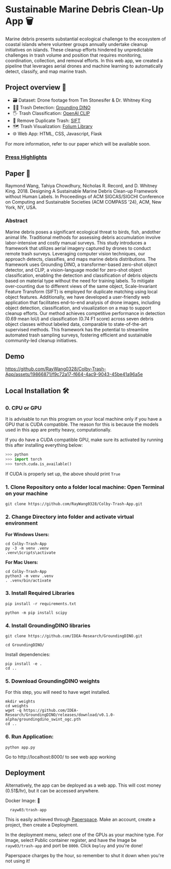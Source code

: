 
# Sustainable Marine Debris Clean-Up App 🗑️ 

Marine debris presents substantial ecological challenge to the ecosystem of coastal islands where volunteer groups annually undertake cleanup initiatives on islands. These cleanup efforts hindered by unpredictable challenges in trash volume and position that requires monitoring,
coordination, collection, and removal efforts. In this web app, we created a pipeline that leverages aerial drones and machine learning to automatically detect, classify, and map marine trash.

## Project overview 🔎
* 🗃️ Dataset: Drone footage from Tim Stonesifer & Dr. Whitney King
* 🕵🏻 Trash Detection: [Grounding DINO](https://github.com/IDEA-Research/GroundingDINO)
* 🖐 Trash Classification: [OpenAI CLIP](https://github.com/openai/CLIP)
* 🚮 Remove Duplicate Trash: [SIFT](https://docs.opencv.org/4.x/da/df5/tutorial_py_sift_intro.html)
* 🗺️ Trash Visualization: [Folium Library](https://python-visualization.github.io/folium/)
* 🌐 Web App: HTML, CSS, Javascript, Flask 

For more information, refer to our paper which will be available soon.

### [Press Highlights](https://colbyecho.news/2024/04/19/ai-on-the-island/)


## Paper 📄
Raymond Wang, Tahiya Chowdhury, Nicholas R. Record, and D. Whitney King. 2018. Designing A Sustainable Marine Debris Clean-up Framework without Human Labels. In Proceedings of ACM SIGCAS/SIGCHI
Conference on Computing and Sustainable Societies (ACM COMPASS ’24), ACM, New York, NY, USA.

### Abstract

Marine debris poses a significant ecological threat to birds, fish, andother animal life. Traditional methods for assessing debris accumulation involve labor-intensive and costly manual surveys. This study introduces a framework that utilizes aerial imagery captured
by drones to conduct remote trash surveys. Leveraging computer vision techniques, our approach detects, classifies, and maps marine debris distributions. The framework uses Grounding DINO, a transformer-based zero-shot object detector, and CLIP, a vision-language model for zero-shot object classification, enabling the detection and classification of debris objects based on material type without the need for training labels. To mitigate over-counting due to different views of the same object, Scale-Invariant Feature Transform (SIFT) is employed for duplicate matching using local object features. Additionally, we have developed a user-friendly web application that facilitates end-to-end analysis of drone images, including object detection, classification, and visualization on a map to support cleanup efforts. Our method achieves competitive performance in detection (0.69 mean IoU) and classification (0.74 F1 score) across seven debris object classes without labeled data, comparable to state-of-the-art supervised methods. This framework has the potential to streamline automated trash sampling surveys, fostering efficient and sustainable community-led cleanup initiatives.

## Demo 

https://github.com/RayWang0328/Colby-Trash-App/assets/19866871/f9c72a17-f664-4ac9-9043-45be41a96a5e

## Local Installation 🛠️ 

### 0. CPU or GPU
It is advisable to run this program on your local machine only if you have a GPU that is CUDA compatible. The reason for this is because the models used in this app are pretty heavy, computationally. 

If you do have a CUDA compatible GPU, make sure its activated by running this after installing everything below:
```python
>>> python
>>> import torch
>>> torch.cuda.is_available()
```

If CUDA is properly set up, the above should print `True`

### 1. Clone Repository onto a folder local machine: Open Terminal on your machine
```
git clone https://github.com/RayWang0328/Colby-Trash-App.git
```
### 2. Change Directory into folder and activate virtual environment

**For Windows Users:**

```
cd Colby-Trash-App
py -3 -m venv .venv
.venv\Scripts\activate
```

**For Mac Users:**

```
cd Colby-Trash-App
python3 -m venv .venv
. .venv/bin/activate
```

### 3. Install Required Libraries 
```
pip install -r requirements.txt
```
```
python -m pip install scipy
```
### 4. Install GroundingDINO libraries
```
git clone https://github.com/IDEA-Research/GroundingDINO.git
```
```
cd GroundingDINO/
```
Install dependencies:
```
pip install -e .
cd ..
```
### 5. Download GroundingDINO weights

For this step, you will need to have wget installed.
```
mkdir weights
cd weights
wget -q https://github.com/IDEA-Research/GroundingDINO/releases/download/v0.1.0-alpha/groundingdino_swint_ogc.pth
cd ..
```
### 6. Run Application: 
```
python app.py
```

Go to http://localhost:8000/ to see web app working
    
## Deployment

Alternatively, the app can be deployed as a web app. This will cost money (0.51$/hr), but it can be accessed anywhere. 

Docker Image: 🐋
```javascript
  rayw03/trash-app
```
This is easily achieved through [Paperspace](https://www.paperspace.com). Make an account, create a project, then create a Deployment. 

In the deployment menu, select one of the GPUs as your machine type. For Image, select Public container register, and have the Image be `rayw03/trash-app` and port be `8000`. Click `Deploy` and you're done! 

Paperspace charges by the hour, so remember to shut it down when you're not using it!





